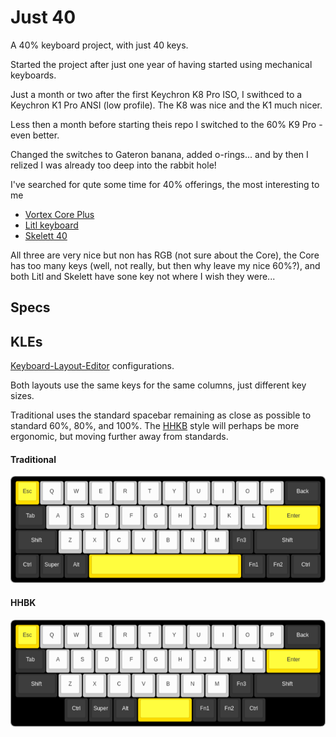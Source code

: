 # Just 40

A 40% keyboard project, with just 40 keys.

Started the project after just one year of having started using mechanical keyboards. 

Just a month or two after the first Keychron K8 Pro ISO, I swithced to a 
Keychron K1 Pro ANSI (low profile). The K8 was nice and the K1 much nicer.

Less then a month before starting theis repo I switched to the 60% K9 Pro - even better.

Changed the switches to Gateron banana, added o-rings... and by then I relized I was already too deep into the rabbit hole!

I've searched for qute some time for 40% offerings, the most interesting to me
 - [Vortex Core Plus](https://vortexgear.store/products/core-plus)
 - [Litl keyboard](https://sthlmkb.com/shop/litl-keyboard-kit/)
 - [Skelett 40](https://novelkeys.com/collections/keyboards/products/skelett-40-keyboard-kit)

All three are very nice but non has RGB (not sure about the Core),
the Core has too many keys (well, not really, but then why leave my nice 60%?),
and both Litl and Skelett have sone key not where I wish they were...

## Specs



## KLEs

[Keyboard-Layout-Editor](https://www.keyboard-layout-editor.com/#/) configurations.

Both layouts use the same keys for the same columns, just different key sizes.

Traditional uses the standard spacebar remaining as close as possible to standard
60%, 80%, and 100%.
The [HHKB](https://www.keyboard-layout-editor.com/#/) style will perhaps be more ergonomic,
but moving further away from standards.

#### Traditional

![traditional keys](kle/traditional.png)

#### HHBK

![traditional keys](kle/hhkb.png)

